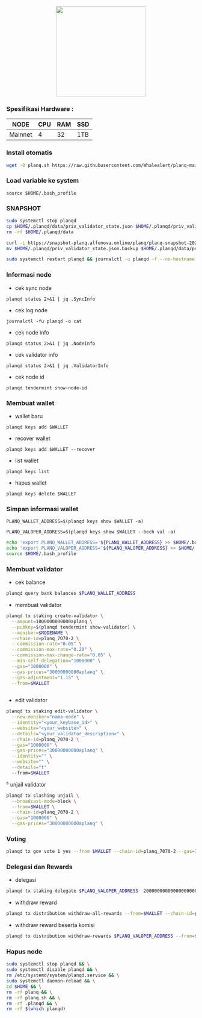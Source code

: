<p align="center">
  <img width="240" height="auto" src="https://user-images.githubusercontent.com/108969749/208448900-1cd072da-d0cd-4d3b-b24c-11ae9db0ac76.png">
</p>



### Spesifikasi Hardware :
NODE  | CPU     | RAM      | SSD     |
| ------------- | ------------- | ------------- | -------- |
| Mainnet | 4          | 32         | 1TB  |

### Install otomatis
```bash
wget -O planq.sh https://raw.githubusercontent.com/Whalealert/planq-mainnet/main/planq.sh && chmod +x planq.sh && ./planq.sh
```
### Load variable ke system
```
source $HOME/.bash_profile
```
### SNAPSHOT
```bash
sudo systemctl stop planqd
cp $HOME/.planqd/data/priv_validator_state.json $HOME/.planqd/priv_validator_state.json.backup
rm -rf $HOME/.planqd/data

curl -L https://snapshot-planq.alfonova.online/planq/planq-snapshot-20230129.tar.lz4 | lz4 -dc - | tar -xf - -C $HOME/.planqd
mv $HOME/.planqd/priv_validator_state.json.backup $HOME/.planqd/data/priv_validator_state.json

sudo systemctl restart planqd && journalctl -u planqd -f --no-hostname -o cat
```
### Informasi node

   * cek sync node
```
planqd status 2>&1 | jq .SyncInfo
```
   * cek log node
```
journalctl -fu planqd -o cat
```
   * cek node info
```
planqd status 2>&1 | jq .NodeInfo
```
   * cek validator info
```
planqd status 2>&1 | jq .ValidatorInfo
```
  * cek node id
```
planqd tendermint show-node-id
```

### Membuat wallet
   * wallet baru
```
planqd keys add $WALLET
```
   * recover wallet
```
planqd keys add $WALLET --recover
```
   * list wallet
```
planqd keys list
```
   * hapus wallet
```
planqd keys delete $WALLET
```
### Simpan informasi wallet
```
PLANQ_WALLET_ADDRESS=$(planqd keys show $WALLET -a)
```
```
PLANQ_VALOPER_ADDRESS=$(planqd keys show $WALLET --bech val -a)
```
```bash
echo 'export PLANQ_WALLET_ADDRESS='${PLANQ_WALLET_ADDRESS} >> $HOME/.bash_profile
echo 'export PLANQ_VALOPER_ADDRESS='${PLANQ_VALOPER_ADDRESS} >> $HOME/.bash_profile
source $HOME/.bash_profile
```

### Membuat validator
 * cek balance
```bash
planqd query bank balances $PLANQ_WALLET_ADDRESS
```
 * membuat validator
```bash
planqd tx staking create-validator \
  --amount=1000000000000aplanq \
  --pubkey=$(planqd tendermint show-validator) \
  --moniker=$NODENAME \
  --chain-id=planq_7070-2 \
  --commission-rate="0.05" \
  --commission-max-rate="0.20" \
  --commission-max-change-rate="0.05" \
  --min-self-delegation="1000000" \
  --gas="1000000" \
  --gas-prices="30000000000aplanq" \
  --gas-adjustment="1.15" \
  --from=$WALLET
  
```
 * edit validator
```bash
planqd tx staking edit-validator \
  --new-moniker="nama-node" \
  --identity="<your_keybase_id>" \
  --website="<your_website>" \
  --details="<your_validator_description>" \
  --chain-id=planq_7070-2 \
  --gas="1000000" \
  --gas-prices="30000000000aplanq" \
  --identity="" \
  --website="" \
  --details="t"
  --from=$WALLET
```
 ° unjail validator
```bash
planqd tx slashing unjail \
  --broadcast-mode=block \
  --from=$WALLET \
  --chain-id=planq_7070-2 \
  --gas="1000000" \
  --gas-prices="30000000000aplanq" \
```
### Voting
```bash
planqd tx gov vote 1 yes --from $WALLET --chain-id=planq_7070-2 --gas=1000000 --gas-prices=30000000000aplanq
```
### Delegasi dan Rewards
  * delegasi
```bash
planqd tx staking delegate $PLANQ_VALOPER_ADDRESS  200000000000000000000aplanq --from=$WALLET --chain-id=planq_7070-2 --gas=1000000 --gas-prices=30000000000aplanq
```
  * withdraw reward
```bash
planqd tx distribution withdraw-all-rewards --from=$WALLET --chain-id=planq_7070-2 --gas=1000000 --gas-prices=30000000000aplanq
```
  * withdraw reward beserta komisi
```bash
planqd tx distribution withdraw-rewards $PLANQ_VALOPER_ADDRESS --from=$WALLET --commission --chain-id=planq_7070-2 --gas=1000000 --gas-prices=30000000000aplanq
```

### Hapus node
```bash
sudo systemctl stop planqd && \
sudo systemctl disable planqd && \
rm /etc/systemd/system/planqd.service && \
sudo systemctl daemon-reload && \
cd $HOME && \
rm -rf planq && \
rm -rf planq.sh && \
rm -rf .planqd && \
rm -rf $(which planqd)

